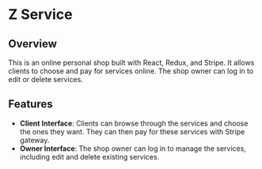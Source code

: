 # Z Service

## Overview

This is an online personal shop built with React, Redux, and Stripe. It allows clients to choose and pay for services online. The shop owner can log in to edit or delete services.

## Features

- **Client Interface**: Clients can browse through the services and choose the ones they want. They can then pay for these services with Stripe gateway.
- **Owner Interface**: The shop owner can log in to manage the services, including edit and delete existing services.

